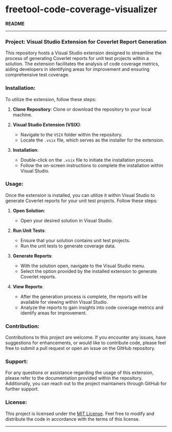 # freetool-code-coverage-visualizer
**README**

---

### Project: Visual Studio Extension for Coverlet Report Generation

This repository hosts a Visual Studio extension designed to streamline the process of generating Coverlet reports for unit test projects within a solution. The extension facilitates the analysis of code coverage metrics, aiding developers in identifying areas for improvement and ensuring comprehensive test coverage.

### Installation:

To utilize the extension, follow these steps:

1. **Clone Repository**: Clone or download the repository to your local machine.

2. **Visual Studio Extension (VSIX)**:
   - Navigate to the `VSIX` folder within the repository.
   - Locate the `.vsix` file, which serves as the installer for the extension.

3. **Installation**: 
   - Double-click on the `.vsix` file to initiate the installation process.
   - Follow the on-screen instructions to complete the installation within Visual Studio.

### Usage:

Once the extension is installed, you can utilize it within Visual Studio to generate Coverlet reports for your unit test projects. Follow these steps:

1. **Open Solution**: 
   - Open your desired solution in Visual Studio.

2. **Run Unit Tests**:
   - Ensure that your solution contains unit test projects.
   - Run the unit tests to generate coverage data.

3. **Generate Reports**:
   - With the solution open, navigate to the Visual Studio menu.
   - Select the option provided by the installed extension to generate Coverlet reports.

4. **View Reports**:
   - After the generation process is complete, the reports will be available for viewing within Visual Studio.
   - Analyze the reports to gain insights into code coverage metrics and identify areas for improvement.

### Contribution:

Contributions to this project are welcome. If you encounter any issues, have suggestions for enhancements, or would like to contribute code, please feel free to submit a pull request or open an issue on the GitHub repository.

### Support:

For any questions or assistance regarding the usage of this extension, please refer to the documentation provided within the repository. Additionally, you can reach out to the project maintainers through GitHub for further support.

### License:

This project is licensed under the [MIT License](LICENSE). Feel free to modify and distribute the code in accordance with the terms of this license.

--- 
